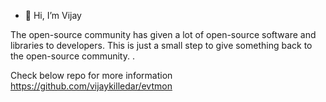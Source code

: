 - 👋 Hi, I’m Vijay

The open-source community has given a lot of open-source software and libraries to developers. This is just a small step to give something back to the open-source community. .

Check below repo for more information
https://github.com/vijaykilledar/evtmon

<!---
vijaykilledar/vijaykilledar is a ✨ special ✨ repository because its `README.md` (this file) appears on your GitHub profile.
You can click the Preview link to take a look at your changes.
--->
